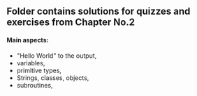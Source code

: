 <html>
  <h2>Folder contains solutions for quizzes and exercises from Chapter No.2</h2>
  <h4>Main aspects:</h4> 
  <ul>
    <li>"Hello World" to the output,</li>
    <li>variables,</li>
    <li>primitive types,</li>
    <li>Strings, classes, objects,</li> 
    <li>subroutines,</li>
  </ul>
</html>
